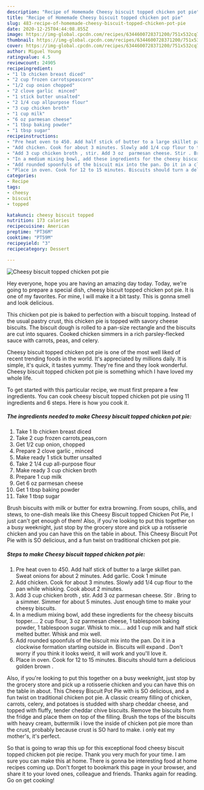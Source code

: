 ```yaml
---
description: "Recipe of Homemade Cheesy biscuit topped chicken pot pie"
title: "Recipe of Homemade Cheesy biscuit topped chicken pot pie"
slug: 483-recipe-of-homemade-cheesy-biscuit-topped-chicken-pot-pie
date: 2020-12-25T04:44:08.855Z
image: https://img-global.cpcdn.com/recipes/6344600728371200/751x532cq70/cheesy-biscuit-topped-chicken-pot-pie-recipe-main-photo.jpg
thumbnail: https://img-global.cpcdn.com/recipes/6344600728371200/751x532cq70/cheesy-biscuit-topped-chicken-pot-pie-recipe-main-photo.jpg
cover: https://img-global.cpcdn.com/recipes/6344600728371200/751x532cq70/cheesy-biscuit-topped-chicken-pot-pie-recipe-main-photo.jpg
author: Miguel Young
ratingvalue: 4.5
reviewcount: 24905
recipeingredient:
- "1 lb chicken breast diced"
- "2 cup frozen carrotspeascorn"
- "1/2 cup onion chopped"
- "2 clove garlic  minced"
- "1 stick butter unsalted"
- "2 1/4 cup allpurpose flour"
- "3 cup chicken broth"
- "1 cup milk"
- "6 oz parmesan cheese"
- "1 tbsp baking powder"
- "1 tbsp sugar"
recipeinstructions:
- "Pre heat oven to 450. Add half stick of butter to a large skillet pan. Sweat onions for about 2 minutes. Add garlic. Cook 1 minute"
- "Add chicken. Cook for about 3 minutes. Slowly add 1/4 cup flour to the pan while whisking.  Cook about 2 minutes."
- "Add 3 cup chicken broth , stir. Add 3 oz  parmesan cheese. Stir . Bring to a simmer. Simmer for about 5 minutes. Just enough time to make your cheesy biscuits."
- "In a medium mixing bowl, add these ingredients for the cheesy biscuits topper.... 2 cup flour, 3 oz parmesan cheese, 1 tablespoon baking powder, 1 tablespoon sugar.  Whisk to mix.... add 1 cup milk and half stick melted butter. Whisk and mix well."
- "Add rounded spoonfuls of the biscuit mix into the pan. Do it in a clockwise formation starting outside in. Biscuits will expand . Don&#39;t worry if you think it looks weird, it will work and you&#39;ll love it."
- "Place in oven. Cook for 12 to 15 minutes. Biscuits should turn a delicious golden brown ."
categories:
- Recipe
tags:
- cheesy
- biscuit
- topped

katakunci: cheesy biscuit topped 
nutrition: 173 calories
recipecuisine: American
preptime: "PT36M"
cooktime: "PT59M"
recipeyield: "3"
recipecategory: Dessert

---
```



![Cheesy biscuit topped chicken pot pie](https://img-global.cpcdn.com/recipes/6344600728371200/751x532cq70/cheesy-biscuit-topped-chicken-pot-pie-recipe-main-photo.jpg)

Hey everyone, hope you are having an amazing day today. Today, we're going to prepare a special dish, cheesy biscuit topped chicken pot pie. It is one of my favorites. For mine, I will make it a bit tasty. This is gonna smell and look delicious.

This chicken pot pie is baked to perfection with a biscuit topping. Instead of the usual pastry crust, this chicken pie is topped with savory cheese biscuits. The biscuit dough is rolled to a pan-size rectangle and the biscuits are cut into squares. Cooked chicken simmers in a rich parsley-flecked sauce with carrots, peas, and celery.

Cheesy biscuit topped chicken pot pie is one of the most well liked of recent trending foods in the world. It's appreciated by millions daily. It is simple, it's quick, it tastes yummy. They're fine and they look wonderful. Cheesy biscuit topped chicken pot pie is something which I have loved my whole life.


To get started with this particular recipe, we must first prepare a few ingredients. You can cook cheesy biscuit topped chicken pot pie using 11 ingredients and 6 steps. Here is how you cook it.

<!--inarticleads1-->

##### The ingredients needed to make Cheesy biscuit topped chicken pot pie:

1. Take 1 lb chicken breast diced
1. Take 2 cup frozen carrots,peas,corn
1. Get 1/2 cup onion, chopped
1. Prepare 2 clove garlic , minced
1. Make ready 1 stick butter unsalted
1. Take 2 1/4 cup all-purpose flour
1. Make ready 3 cup chicken broth
1. Prepare 1 cup milk
1. Get 6 oz parmesan cheese
1. Get 1 tbsp baking powder
1. Take 1 tbsp sugar


Brush biscuits with milk or butter for extra browning. From soups, chilis, and stews, to one-dish meals like this Cheesy Biscuit topped Chicken Pot Pie, I just can&#39;t get enough of them! Also, if you&#39;re looking to put this together on a busy weeknight, just stop by the grocery store and pick up a rotisserie chicken and you can have this on the table in about. This Cheesy Biscuit Pot Pie with is SO delicious, and a fun twist on traditional chicken pot pie. 

<!--inarticleads2-->

##### Steps to make Cheesy biscuit topped chicken pot pie:

1. Pre heat oven to 450. Add half stick of butter to a large skillet pan. Sweat onions for about 2 minutes. Add garlic. Cook 1 minute
1. Add chicken. Cook for about 3 minutes. Slowly add 1/4 cup flour to the pan while whisking.  Cook about 2 minutes.
1. Add 3 cup chicken broth , stir. Add 3 oz  parmesan cheese. Stir . Bring to a simmer. Simmer for about 5 minutes. Just enough time to make your cheesy biscuits.
1. In a medium mixing bowl, add these ingredients for the cheesy biscuits topper.... 2 cup flour, 3 oz parmesan cheese, 1 tablespoon baking powder, 1 tablespoon sugar.  Whisk to mix.... add 1 cup milk and half stick melted butter. Whisk and mix well.
1. Add rounded spoonfuls of the biscuit mix into the pan. Do it in a clockwise formation starting outside in. Biscuits will expand . Don&#39;t worry if you think it looks weird, it will work and you&#39;ll love it.
1. Place in oven. Cook for 12 to 15 minutes. Biscuits should turn a delicious golden brown .


Also, if you&#39;re looking to put this together on a busy weeknight, just stop by the grocery store and pick up a rotisserie chicken and you can have this on the table in about. This Cheesy Biscuit Pot Pie with is SO delicious, and a fun twist on traditional chicken pot pie. A classic creamy filling of chicken, carrots, celery, and potatoes is studded with sharp cheddar cheese, and topped with fluffy, tender cheddar chive biscuits. Remove the biscuits from the fridge and place them on top of the filling. Brush the tops of the biscuits with heavy cream, buttermilk i love the inside of chicken pot pie more than the crust, probably because crust is SO hard to make. i only eat my mother&#39;s, it&#39;s perfect. 

So that is going to wrap this up for this exceptional food cheesy biscuit topped chicken pot pie recipe. Thank you very much for your time. I am sure you can make this at home. There is gonna be interesting food at home recipes coming up. Don't forget to bookmark this page in your browser, and share it to your loved ones, colleague and friends. Thanks again for reading. Go on get cooking!
